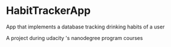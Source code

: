 # HabitTrackerApp
App that implements a database tracking drinking habits of a user 

A project during udacity 's nanodegree program courses
